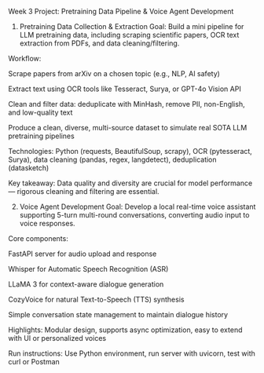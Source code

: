 Week 3 Project: Pretraining Data Pipeline & Voice Agent Development
1. Pretraining Data Collection & Extraction
Goal: Build a mini pipeline for LLM pretraining data, including scraping scientific papers, OCR text extraction from PDFs, and data cleaning/filtering.

Workflow:

Scrape papers from arXiv on a chosen topic (e.g., NLP, AI safety)

Extract text using OCR tools like Tesseract, Surya, or GPT-4o Vision API

Clean and filter data: deduplicate with MinHash, remove PII, non-English, and low-quality text

Produce a clean, diverse, multi-source dataset to simulate real SOTA LLM pretraining pipelines

Technologies: Python (requests, BeautifulSoup, scrapy), OCR (pytesseract, Surya), data cleaning (pandas, regex, langdetect), deduplication (datasketch)

Key takeaway: Data quality and diversity are crucial for model performance — rigorous cleaning and filtering are essential.

2. Voice Agent Development
Goal: Develop a local real-time voice assistant supporting 5-turn multi-round conversations, converting audio input to voice responses.

Core components:

FastAPI server for audio upload and response

Whisper for Automatic Speech Recognition (ASR)

LLaMA 3 for context-aware dialogue generation

CozyVoice for natural Text-to-Speech (TTS) synthesis

Simple conversation state management to maintain dialogue history

Highlights: Modular design, supports async optimization, easy to extend with UI or personalized voices

Run instructions: Use Python environment, run server with uvicorn, test with curl or Postman
